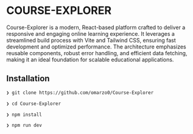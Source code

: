 # COURSE-EXPLORER

Course-Explorer is a modern, React-based platform crafted to deliver a responsive and engaging online learning experience. It leverages a streamlined build process with Vite and Tailwind CSS, ensuring fast development and optimized performance. The architecture emphasizes reusable components, robust error handling, and efficient data fetching, making it an ideal foundation for scalable educational applications.




## Installation

```bash
❯ git clone https://github.com/omarzo0/Course-Explorer
```
```bash
❯ cd Course-Explorer
```
```bash
❯ npm install
```
```bash
❯ npm run dev
```